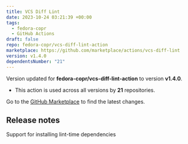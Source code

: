 ```yaml
---
title: VCS Diff Lint
date: 2023-10-24 03:21:39 +00:00
tags:
  - fedora-copr
  - GitHub Actions
draft: false
repo: fedora-copr/vcs-diff-lint-action
marketplace: https://github.com/marketplace/actions/vcs-diff-lint
version: v1.4.0
dependentsNumber: "21"
---
```



Version updated for **fedora-copr/vcs-diff-lint-action** to version **v1.4.0**.
- This action is used across all versions by **21** repositories.

Go to the [GitHub Marketplace](https://github.com/marketplace/actions/vcs-diff-lint) to find the latest changes.

## Release notes

Support for installing lint-time dependencies
